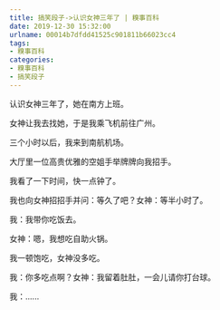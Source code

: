```yaml
---
title: 搞笑段子->认识女神三年了 | 糗事百科
date: 2019-12-30 15:32:00
urlname: 00014b7dfdd41525c901811b66023cc4
tags: 
- 糗事百科
categories:
- 糗事百科
- 搞笑段子
---
```

认识女神三年了，她在南方上班。

女神让我去找她，于是我乘飞机前往广州。

三个小时以后，我来到南航机场。

大厅里一位高贵优雅的空姐手举牌牌向我招手。

我看了一下时间，快一点钟了。

我也向女神招招手并问：等久了吧？女神：等半小时了。

我：我带你吃饭去。

女神：嗯，我想吃自助火锅。

我一顿饱吃，女神没多吃。

我：你多吃点啊？女神：我留着肚肚，一会儿请你打台球。

我：......


